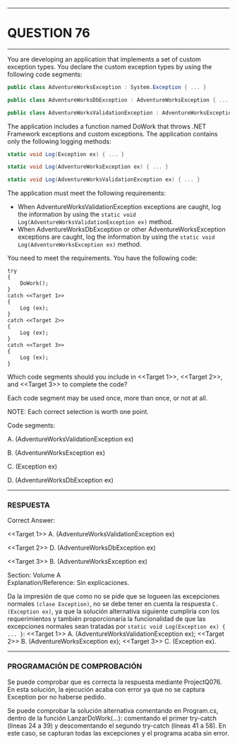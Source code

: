 ------

# QUESTION 76

------

You are developing an application that implements a set of custom exception types. You declare the custom exception types by using the following code segments:

```c#
public class AdventureWorksException : System.Exception { ... }

public class AdventureWorksDbException : AdventureWorksException { ... }

public class AdventureWorksValidationException : AdventureWorksException { ... }
```

The application includes a function named DoWork that throws .NET Framework exceptions and custom
exceptions. The application contains only the following logging methods:

```c#
static void Log(Exception ex) { ... }

static void Log(AdventureWorksException ex) { ... }

static void Log(AdventureWorksValidationException ex) { ... }
```

The application must meet the following requirements:

* When AdventureWorksValidationException exceptions are caught, log the information by using the
  `static void Log(AdventureWorksValidationException ex)` method.
* When AdventureWorksDbException or other AdventureWorksException exceptions are caught, log
  the information by using the `static void Log(AdventureWorksException ex)` method.

You need to meet the requirements.
You have the following code:

```
try 
{
	DoWork();
}
catch <<Target 1>>
{
	Log (ex);
}
catch <<Target 2>>
{
	Log (ex);
}
catch <<Target 3>>
{
	Log (ex);
}
```

Which code segments should you include in <<Target 1>>, <<Target 2>>, and <<Target 3>> to complete the code? 

Each code segment may be used once, more than once, or not at all.  

NOTE: Each correct selection is worth one point.



Code segments:

A. (AdventureWorksValidationException ex)

B. (AdventureWorksException ex)

C. (Exception ex)

D. (AdventureWorksDbException ex)





------

### RESPUESTA

Correct Answer: 

<<Target 1>>  A. (AdventureWorksValidationException ex)

<<Target 2>>  D. (AdventureWorksDbException ex) 

<<Target 3>>  B. (AdventureWorksException ex)


Section: Volume A  
Explanation/Reference:  Sin explicaciones.

Da la impresión de que como no se pide que se logueen las excepciones normales `(clase Exception)`, no se debe tener en cuenta la respuesta `C. (Exception ex)`, ya que la solución alternativa siguiente cumpliría con los requerimientos y también proporcionaría la funcionalidad de que las excepciones normales sean tratadas por `static void Log(Exception ex) { ... }`: <<Target 1>>  A. (AdventureWorksValidationException ex); <<Target 2>>  B. (AdventureWorksException ex); <<Target 3>>  C. (Exception ex).



------

### PROGRAMACIÓN DE COMPROBACIÓN

Se puede comprobar que es correcta la respuesta mediante ProjectQ076. En esta solución, la ejecución acaba con error ya que no se captura Exception por no haberse pedido.

Se puede comprobar la solución alternativa comentando en Program.cs, dentro de la función LanzarDoWork(...): comentando el primer try-catch (líneas 24 a 39) y descomentando el segundo try-catch (líneas 41 a 58). En este caso, se capturan todas las excepciones y el programa acaba sin error.





